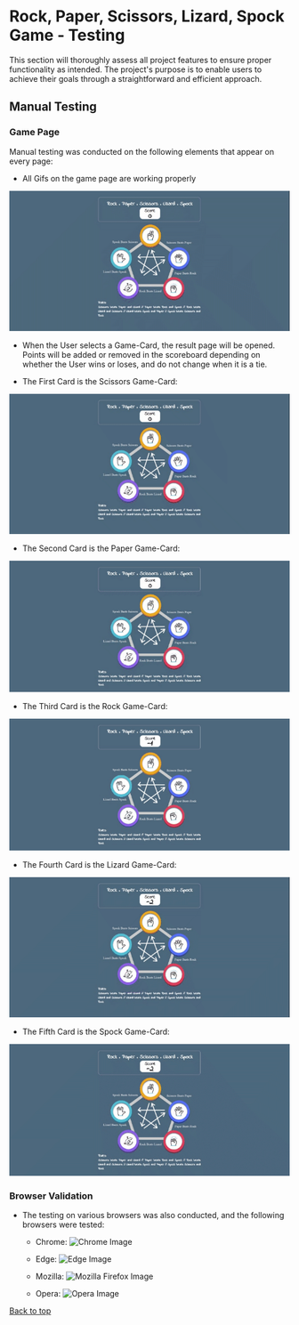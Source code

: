 # Rock, Paper, Scissors, Lizard, Spock Game - Testing

This section will thoroughly assess all project features to ensure proper functionality as intended. The project's purpose is to enable users to achieve their goals through a straightforward and efficient approach.

## Manual Testing

### Game Page

Manual testing was conducted on the following elements that appear on every page:

- All Gifs on the game page are working properly

 ![Home Interface](assets/images/testing/home.gif)

- When the User selects a Game-Card, the result page will be opened. Points will be added or removed in the scoreboard depending on whether the User wins or loses, and do not change when it is a tie.

- The First Card is the Scissors Game-Card:

![Scissors Game-Card](assets/images/testing/scissors-card.gif)

- The Second Card is the Paper Game-Card:

![Paper Game-Card](assets/images/testing/paper-card.gif)

- The Third Card is the Rock Game-Card:

![Rock Game-Card](assets/images/testing/rock-card.gif)

- The Fourth Card is the Lizard Game-Card:

![Lizard Game-Card](assets/images/testing/lizard-card.gif)

- The Fifth Card is the Spock Game-Card:

![Spock Game-Card](assets/images/testing/spock-card.gif)

### Browser Validation

- The testing on various browsers was also conducted, and the following browsers were tested:

    - Chrome:
    ![Chrome Image](assets/images/testing/chrome.gif)

    - Edge:
    ![Edge Image](assets/images/testing/edge.gif)
    
    - Mozilla:
    ![Mozilla Firefox Image](assets/images/testing/mozila.gif)

    - Opera:
    ![Opera Image](assets/images/testing/opera.gif)

[Back to top](#rock-paper-scissors-lizard-spock-game-testing)